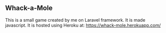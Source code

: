 ## Whack-a-Mole
This is a small game created by me on Laravel framework. It is made javascript. It is hosted using Heroku at:
https://whack-mole.herokuapp.com/
